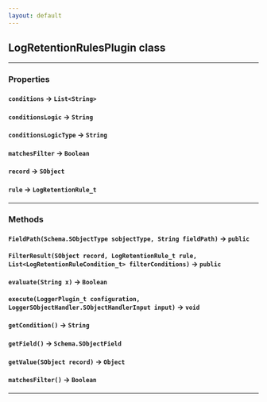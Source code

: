 ```yaml
---
layout: default
---
```


## LogRetentionRulesPlugin class

---

### Properties

#### `conditions` → `List<String>`

#### `conditionsLogic` → `String`

#### `conditionsLogicType` → `String`

#### `matchesFilter` → `Boolean`

#### `record` → `SObject`

#### `rule` → `LogRetentionRule_t`

---

### Methods

#### `FieldPath(Schema.SObjectType sobjectType, String fieldPath)` → `public`

#### `FilterResult(SObject record, LogRetentionRule_t rule, List<LogRetentionRuleCondition_t> filterConditions)` → `public`

#### `evaluate(String x)` → `Boolean`

#### `execute(LoggerPlugin_t configuration, LoggerSObjectHandler.SObjectHandlerInput input)` → `void`

#### `getCondition()` → `String`

#### `getField()` → `Schema.SObjectField`

#### `getValue(SObject record)` → `Object`

#### `matchesFilter()` → `Boolean`

---
